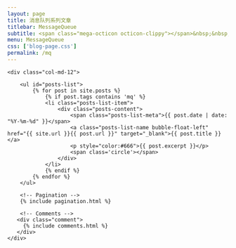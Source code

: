 ```yaml
---
layout: page
title: 消息队列系列文章
titlebar: MessageQueue
subtitle: <span class="mega-octicon octicon-clippy"></span>&nbsp;&nbsp; 相信学习的力量
menu: MessageQueue
css: ['blog-page.css']
permalink: /mq
---
```


<div class="row">

    <div class="col-md-12">

        <ul id="posts-list">
            {% for post in site.posts %}
                {% if post.tags contains 'mq' %}
                <li class="posts-list-item">
                    <div class="posts-content">
                        <span class="posts-list-meta">{{ post.date | date: "%Y-%m-%d" }}</span>
                        <a class="posts-list-name bubble-float-left" href="{{ site.url }}{{ post.url }}" target="_blank">{{ post.title }}</a>
                        <p style="color:#666">{{ post.excerpt }}</p>
                        <span class='circle'></span>
                    </div>
                </li>
                {% endif %}
            {% endfor %}
        </ul> 

        <!-- Pagination -->
        {% include pagination.html %}

        <!-- Comments -->
       <div class="comment">
         {% include comments.html %}
       </div>
    </div>

</div>
<script>
    $(document).ready(function(){

        // Enable bootstrap tooltip
        $("body").tooltip({ selector: '[data-toggle=tooltip]' });

    });
</script>